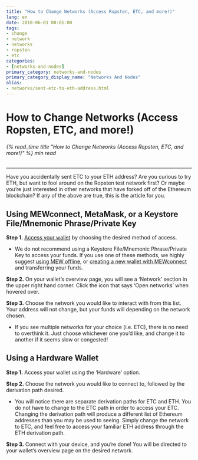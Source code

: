 ```yaml
---
title: "How to Change Networks (Access Ropsten, ETC, and more!)"
lang: en
date: 2018-06-01 00:01:00
tags:
- change
- network
- networks
- ropsten
- etc
categories:
- [networks-and-nodes]
primary_category: networks-and-nodes
primary_category_display_name: "Networks And Nodes"
alias:
- networks/sent-etc-to-eth-address.html
---
```


# __How to Change Networks (Access Ropsten, ETC, and more!)__
###### {% read_time title "How to Change Networks (Access Ropsten, ETC, and more!)" %} min read
***

Have you accidentally sent ETC to your ETH address? Are you curious to try ETH, but want to fool around on the Ropsten test network first? Or maybe you’re just interested in other networks that have forked off of the Ethereum blockchain? If any of the above are true, this is the article for you.



## __Using MEWconnect, MetaMask, or a Keystore File/Mnemonic Phrase/Private Key__

**Step 1.** [Access your wallet][accessMEW] by choosing the desired method of access.

* We do not recommend using a Keystore File/Mnemonic Phrase/Private Key to access your funds. If you use one of these methods, we highly suggest [using MEW offline][offlineMEW], or [creating a new wallet with MEWconnect][createMEWconnect] and transferring your funds. 

**Step 2.** On your wallet’s overview page, you will see a ‘Network’ section in the upper right hand corner. Click the icon that says ‘Open networks’ when hovered over.

**Step 3.** Choose the network you would like to interact with from this list. Your address will not change, but your funds will depending on the network chosen. 
* If you see multiple networks for your choice (i.e. ETC), there is no need to overthink it. Just choose whichever one you’d like, and change it to another if it seems slow or congested! 



## __Using a Hardware Wallet__

**Step 1.** Access your wallet using the ‘Hardware’ option. 

**Step 2.** Choose the network you would like to connect to, followed by the derivation path desired.

* You will notice there are separate derivation paths for ETC and ETH. You do not have to change to the ETC path in order to access your ETC. Changing the derivation path will produce a different list of Ethereum addresses than you may be used to seeing. Simply change the network to ETC, and feel free to access your familiar ETH address through the ETH derivation path. 

**Step 3.** Connect with your device, and you’re done! You will be directed to your wallet’s overview page on the desired network.

[accessMEW]: /en/getting-started/how-to-access-your-wallet/
[offlineMEW]: /en/offline/offline-mew-looks-weird/
[createMEWconnect]: /en/mewconnect-101-create/